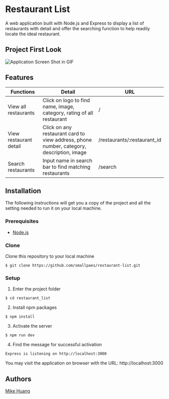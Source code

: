 # Restaurant List

A web application built with Node.js and Express to display a list of restaurants with detail and offer the searching function to help readily locate the ideal restaurant.

## Project First Look
![Application Screen Shot in GIF](https://media.giphy.com/media/SUzpJlbvUYsNojGj4u/giphy.gif)


## Features
| Functions              | Detail                                           | URL                         |
| ---------------------- | ------------------------------------------------ | --------------------------- |
| View all restaurants   | Click on logo to find name, image, category, rating of all restaurant | /                           |
| View restaurant detail | Click on any restaurant card to view address, phone number, category, description, image | /restaurants/:restaurant_id |
| Search restaurants     | Input name in search bar to find matching restaurants | /search                     |

## Installation
The following instructions will get you a copy of the project and all the setting needed to run it on your local machine.


### Prerequisites

- [Node.js](https://nodejs.org/en/download/)

### Clone

Clone this repository to your local machine

```
$ git clone https://github.com/smallpaes/restaurant-list.git
```

### Setup

1. Enter the project folder

```
$ cd restaurant_list
```

2. Install npm packages

```
$ npm install
```

3. Activate the server 

```
$ npm run dev
```

4. Find the message for successful activation

```
Express is listening on http://localhost:3000
```
You may visit the application on browser with the URL: http://localhost:3000

## Authors
[Mike Huang](https://github.com/smallpaes)